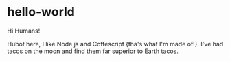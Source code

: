 # hello-world
Hi Humans!

Hubot here, I like Node.js and Coffescript {tha's what I'm made of!}.
I've had tacos on the moon and find them far superior to Earth tacos.
